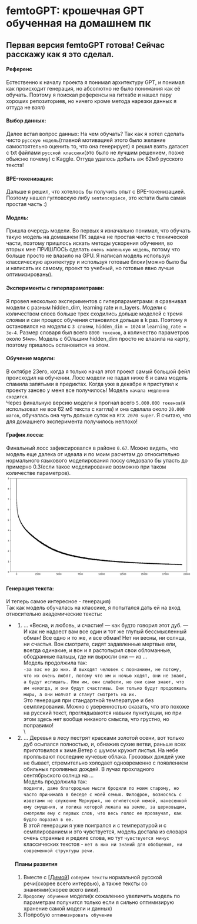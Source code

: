 # femtoGPT: крошечная GPT обученная на домашнем пк

## Первая версия femtoGPT готова! Сейчас расскажу как я это сделал.

#### Референс
  Естественно к началу проекта я понимал архитектуру GPT, и понимал как происходит генерация, но абсолютно не было понимания как её обучать. Поэтому я поискал референсы на гитхабе и нашел пару хороших репозиториев, но ничего кроме метода нарезки данных я оттуда не взял)

#### Выбор данных:
  Далее встал вопрос данных: На чем обучать?
  Так как я хотел сделать чисто `русскую модель`(главной мотивацией этого было желание самостоятельно оценить то, что она генерирует) я решил взять датасет с txt файлами `русской классики`(это было не лучшим решением, позже обьясню почему) с Kaggle.
  Оттуда удалось добыть аж 62мб русского текста!

#### BPE-токенизация:
  Дальше я решил, что хотелось бы получить опыт с BPE-токенизацией. Поэтому нашел гугловскую либу `sentencepiece`, это кстати была самая простая часть :)

#### Модель:
  Пришла очередь модели.
  Во первых я изначально понимал, что обучать такую модель на домашнем ПК задача не простая чисто с технической части, поэтому пришлось искать методы ускорения обучения, во вторых мне ПРИШЛОСЬ сделать `очень маленькую модель`, потому что больше просто не влазило на GPU.
  Я написал модель используя классическую архитектуру и используя готовые блоки(можно было бы и написать их самому, проект то учебный, но готовые явно лучше оптимизированы).

#### Эксперименты с гиперпараметрами:
  Я провел несколько экспериментов с гиперпараметрами: я сравнивал модели с разным hidden_dim, learning rate и n_layers. Модели с количеством слоев больше трех сходились дольше моделей с тремя слоями и саи процесс обучения становился дольше в k раз. Поэтому я остановился на модели с `3 слоями`, `hidden_dim = 1024` и `learning_rate = 3e-4`. Размер словаря был всего `8000 токенов`, а количество параметров около `54млн`. Модель с бОльшим hidden_dim просто не влазила на карту, поэтому пришлось остановится на этом.

#### Обучение модели:
  В октябре 23его, когда я только начал этот проект самый большой фейл происходил на обучении. Лосс модели не падал ниже 6 и сама модель спамила запятыми в предиктах. Когда уже в декабре я приступил к проекту заново у меня все получилось! Модель `начала медленно сходится`.
  \
  Через финальную версию модели я прогнал всего `5.000.000 токенов`(я использовал не все 62 мб текста с каггла) и она сделала около `20.000 шагов`, обучалась она чуть дольше суток на `RTX 2070 super`. Я считаю, что для домашнего эксперимента получилось неплохо!

#### График лосса:
  Финальный лосс зафиксировался в районе `0.67`.
  Можно видеть, что модель еще далека от идеала и по моим расчетам до относительно нормального языкового моделирования лоссу следовало бы упасть до примерно 0.3(eсли такое моделирование возможно при таком количестве параметров).
  ![loss](loss.png)

#### Генерация текста:
  И теперь самое интересное - генерация)\
  Так как модель обучалась на классике, я попытался дать ей на вход относительно академические тексты:
 - 1) ... «Весна, и любовь, и счастие! — как будто говорил этот дуб. — И как не надоест вам все один и тот же глупый бессмысленный обман! Все одно и то же, и все обман! Нет ни весны, ни солнца, ни счастья. Вон смотрите, сидят задавленные мертвые ели, всегда одинакие, и вон и я растопырил свои обломанные, ободранные пальцы, где ни выросли они — из ...\
Модель продолжила так: \
    `-за вас не до них. И выходят человек с познанием, не потому, что их очень любят, потому что им и ночью ходят, они не знают, а будут испишать. Или им, они слабели, но они сами знают, что им некогда, и они будут счастливы. Они только будут продолжать миры, а они молчат и станут смотреть на их.`\
Это генерация при стандартной температуре и без семплирования. Можно с уверенностью сказать, что это похоже на русский текст, проглядываются навыки пунктуации, но при этом здесь нет вообще никакого смысла, что грустно, но поправимо!\
\
  - 2) ... Деревья в лесу пестрят красками золотой    осени, вот только дуб осыпался полностью, и,  обнажив сухие ветви, раньше всех приготовился к зиме.Ветер с шумом кружит листья. На небе проплывают последние кучевые облака. Грозовых дождей уже не бывает, стремительно холодает одновременно с появлением обильных проливных дождей. В лучах прохладного сентябрьского солнца на ...\
    Модель продолжила так: \
    `подвиги, даже благородные мысли бродили по моим старому, но часто принимала в беседе с моей семью. Филофрон, возносясь с изветами не служение Меркурия, но египетской немой, нанесенной ему смущения, и логика которой лежала на земле, за церковьщим, смотрели ему с первых слов, что весь голос ее прозвучал, как будто поразил в ее.`\
    В этой генерации я уже поигрался и с температурой и с семплированием и это чувствуется, модель достала из словаря очень странные и редкие слова, но тут `чувствуется минус` классических текстов - `нет в них ни знаний для обобщения, ни современной структуры речи.`


    #### Планы развития
    1) Вместе с [[Димой](https://github.com/DimaVik)] `соберем тексты` нормальной русской речи(скорее всего интервью), а также тексты со знаниями(скорее всего вики).
    2) `Продолжу обучение` модели(к сожалению увеличить модель по параметрам получится только если я сильно оптимизирую хранение самой модели и данных)
    3) Попробую `оптимизировать обучение`
